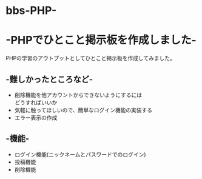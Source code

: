 # bbs-PHP-
<h1>-PHPでひとこと掲示板を作成しました-</h1>
    <p>PHPの学習のアウトプットとしてひとこと掲示板を作成してみました。</p>
<h2>-難しかったところなど-</h2>
    <ul>
         <li>削除機能を他アカウントからできないようにするには<br>
             どうすればいいか</li>
         <li>気軽に触ってほしいので、簡単なログイン機能の実装する</li>
         <li>エラー表示の作成</li>
    </ul>
<h2>-機能-</h2>
     <ul>
         <li>ログイン機能(ニックネームとパスワードでのログイン)</li>
         <li>投稿機能</li>
         <li>削除機能</li>
     </ul>
